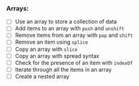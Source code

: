 ### Arrays:
- [ ] Use an array to store a collection of data
- [ ] Add items to an array with `push` and `unshift`
- [ ] Remove items from an array with  `pop` and `shift`
- [ ] Remove an item using `splice`
- [ ] Copy an array with `slice`
- [ ] Copy an array with spread syntax
- [ ] Check for the presence of an item with `indexOf`
- [ ] Iterate through all the items in an array
- [ ] Create a nested array